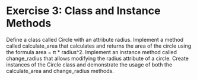 # Exercise 3: Class and Instance Methods

Define a class called Circle with an attribute radius.
Implement a method called calculate_area that calculates and returns the area of the circle using the formula area = π * radius^2.
Implement an instance method called change_radius that allows modifying the radius attribute of a circle.
Create instances of the Circle class and demonstrate the usage of both the calculate_area and change_radius methods.